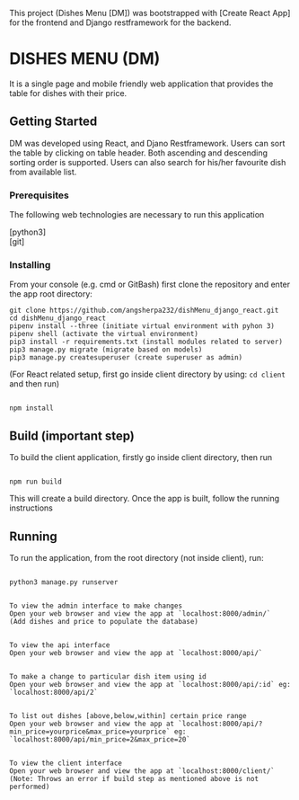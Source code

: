 This project (Dishes Menu [DM]) was bootstrapped with [Create React App] for the frontend and Django restframework for the backend.

# DISHES MENU (DM)

It is a single page and mobile friendly web application that provides the table for dishes with their price.

## Getting Started

DM was developed using React, and Djano Restframework. Users can sort the table by clicking on table header. Both ascending and descending sorting order is supported. Users can also search for his/her favourite dish from available list.

### Prerequisites

The following web technologies are necessary to run this application

[python3]<br/>
[git]

### Installing

From your console (e.g. cmd or GitBash) first clone the repository and enter the app root directory:

```
git clone https://github.com/angsherpa232/dishMenu_django_react.git
cd dishMenu_django_react
pipenv install --three (initiate virtual environment with pyhon 3)
pipenv shell (activate the virtual environment)
pip3 install -r requirements.txt (install modules related to server)
pip3 manage.py migrate (migrate based on models)
pip3 manage.py createsuperuser (create superuser as admin)
```

(For React related setup, first go inside client directory by using: `cd client` and then run)

```

npm install

```

## Build (important step)

To build the client application, firstly go inside client directory, then run

```

npm run build

```

This will create a build directory. Once the app is built, follow the running instructions

## Running

To run the application, from the root directory (not inside client), run:

```

python3 manage.py runserver

```


```

To view the admin interface to make changes
Open your web browser and view the app at `localhost:8000/admin/`
(Add dishes and price to populate the database)
```

```

To view the api interface
Open your web browser and view the app at `localhost:8000/api/`

```

```

To make a change to particular dish item using id
Open your web browser and view the app at `localhost:8000/api/:id` eg: `localhost:8000/api/2`

```

```

To list out dishes [above,below,within] certain price range
Open your web browser and view the app at `localhost:8000/api/?min_price=yourprice&max_price=yourprice` eg: `localhost:8000/api/min_price=2&max_price=20`

```
```

To view the client interface
Open your web browser and view the app at `localhost:8000/client/`
(Note: Throws an error if build step as mentioned above is not performed)
```
